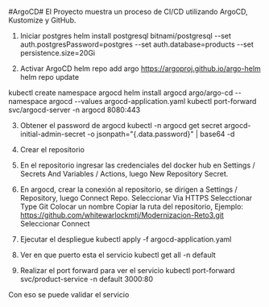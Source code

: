 #ArgoCD#
El Proyecto muestra un proceso de CI/CD utilizando ArgoCD, Kustomize y GitHub. 


1. Iniciar postgres
helm install postgresql bitnami/postgresql --set auth.postgresPassword=postgres --set auth.database=products --set persistence.size=20Gi

2. Activar ArgoCD
helm repo add argo https://argoproj.github.io/argo-helm
helm repo update 

kubectl create namespace argocd
helm install argocd argo/argo-cd --namespace argocd --values argocd-application.yaml
kubectl port-forward svc/argocd-server -n argocd 8080:443

3. Obtener el password de argocd
kubectl -n argocd get secret argocd-initial-admin-secret -o jsonpath="{.data.password}" | base64 -d

4. Crear el repositorio

5. En el repositorio ingresar las credenciales del docker hub en Settings / Secrets And Variables / Actions, luego New Repository Secret.

6. En argocd, crear la conexión al repositorio, se dirigen a Settings / Repository, luego Connect Repo.
Seleccionar Via HTTPS
Selecctionar Type Git
Colocar un nombre 
Copiar la ruta del repositorio, Ejemplo: https://github.com/whitewarlockmtj/Modernizacion-Reto3.git
Seleccionar Connect

7. Ejecutar el despliegue
kubectl apply -f argocd-application.yaml

8. Ver en que puerto esta el servicio
kubectl get all -n default

9. Realizar el port forward para ver el servicio
kubectl port-forward svc/product-service -n default 3000:80

Con eso se puede validar el servicio


